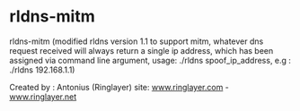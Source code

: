 # rldns-mitm
rldns-mitm (modified rldns version 1.1 to support mitm, whatever dns request received will always return a single ip address, which  has been assigned via command line argument, usage: ./rldns spoof_ip_address, e.g : ./rldns 192.168.1.1)

Created by : Antonius (Ringlayer)
site: www.ringlayer.com - www.ringlayer.net
